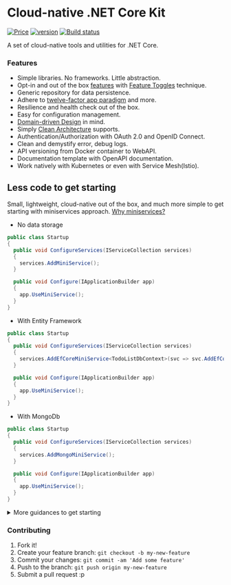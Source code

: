 # Cloud-native .NET Core Kit

[![Price](https://img.shields.io/badge/price-FREE-0098f7.svg)](https://github.com/cloudnative-netcore/netcorekit/blob/master/LICENSE)
[![version](https://img.shields.io/nuget/v/NetCoreKit.Domain.svg?label=version)](https://www.nuget.org/packages?q=NetCoreKit)
[![Build status](https://img.shields.io/appveyor/ci/thangchung/netcore-kit.svg)](https://ci.appveyor.com/api/project/thangchung/netcore-kit)

A set of cloud-native tools and utilities for .NET Core.

### Features

- Simple libraries. No frameworks. Little abstraction.
- Opt-in and out of the box [features](https://github.com/cloudnative-netcore/netcorekit/wiki/Miniservice-template-guidance) with [Feature Toggles](https://martinfowler.com/articles/feature-toggles.html) technique.
- Generic repository for data persistence.
- Adhere to [twelve-factor app paradigm](https://12factor.net) and more.
- Resilience and health check out of the box.
- Easy for configuration management.
- [Domain-driven Design](https://en.wikipedia.org/wiki/Domain-driven_design) in mind.
- Simply [Clean Architecture](http://blog.cleancoder.com/uncle-bob/2012/08/13/the-clean-architecture.html) supports.
- Authentication/Authorization with OAuth 2.0 and OpenID Connect.
- Clean and demystify error, debug logs.
- API versioning from Docker container to WebAPI. 
- Documentation template with OpenAPI documentation.
- Work natively with Kubernetes or even with Service Mesh(Istio).

## Less code to get starting

Small, lightweight, cloud-native out of the box, and much more simple to get starting with miniservices approach. [Why miniservices?](https://thenewstack.io/miniservices-a-realistic-alternative-to-microservices)

- No data storage

```csharp
public class Startup
{
  public void ConfigureServices(IServiceCollection services)
  {
    services.AddMiniService();
  }

  public void Configure(IApplicationBuilder app)
  {
    app.UseMiniService();
  }
}
```

- With Entity Framework

```csharp
public class Startup
{
  public void ConfigureServices(IServiceCollection services)
  {
    services.AddEfCoreMiniService<TodoListDbContext>(svc => svc.AddEfCoreMySqlDb());
  }

  public void Configure(IApplicationBuilder app)
  {
    app.UseMiniService();
  }
}
```

- With MongoDb

```csharp
public class Startup
{
  public void ConfigureServices(IServiceCollection services)
  {
    services.AddMongoMiniService();
  }

  public void Configure(IApplicationBuilder app)
  {
    app.UseMiniService();
  }
}
```

<details>
  <summary>More guidances to get starting</summary>

- Read [Get starting](https://github.com/cloudnative-netcore/netcorekit/wiki/Get-Started) section and [Play with Kubernetes](https://github.com/cloudnative-netcore/netcorekit/wiki/Deploy-on-k8s-on-local) section to know more about this cloud-native toolkit.
- Basic usage can be found at [TodoApi Sample](https://github.com/cloudnative-netcore/netcorekit/tree/master/samples/TodoApi)
- More advance usage is at [Coolstore Microservices](https://github.com/vietnam-devs/coolstore-microservices) project.

</details>

### Contributing

1. Fork it!
2. Create your feature branch: `git checkout -b my-new-feature`
3. Commit your changes: `git commit -am 'Add some feature'`
4. Push to the branch: `git push origin my-new-feature`
5. Submit a pull request :p

